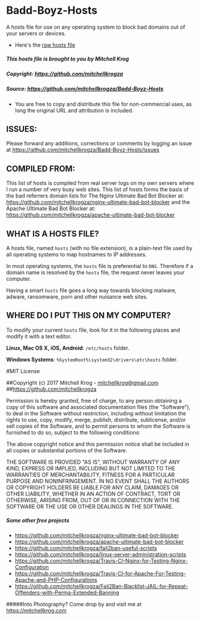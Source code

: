 # Badd-Boyz-Hosts
A hosts file for use on any operating system to block bad domains out of your servers or devices.

* Here's the [raw hosts file](https://raw.githubusercontent.com/mitchellkrogza/Badd-Boyz-Hosts/master/hosts)

##### This hosts file is brought to you by Mitchell Krog
##### Copyright: https://github.com/mitchellkrogza
##### Source: https://github.com/mitchellkrogza/Badd-Boyz-Hosts

- You are free to copy and distribute this file for non-commercial uses, as long the original URL and attribution is included. 

## ISSUES: 
Please forward any additions, corrections or comments by logging an issue at https://github.com/mitchellkrogza/Badd-Boyz-Hosts/issues

## COMPILED FROM:
This list of hosts is compiled from real server logs on my own servers where I run a number of very busy web sites. This list of hosts forms the basis of the bad referrers domain lists for The Nginx Ultimate Bad Bot Blocker at: https://github.com/mitchellkrogza/nginx-ultimate-bad-bot-blocker and the Apache Ultimate Bad Bot Blocker at: https://github.com/mitchellkrogza/apache-ultimate-bad-bot-blocker

## WHAT IS A HOSTS FILE?

A hosts file, named `hosts` (with no file extension), is a plain-text file
used by all operating systems to map hostnames to IP addresses.

In most operating systems, the `hosts` file is preferential to `DNS`.
Therefore if a domain name is resolved by the `hosts` file, the request never
leaves your computer.

Having a smart `hosts` file goes a long way towards blocking malware, adware, ransomware, porn 
and other nuisance web sites.

## WHERE DO I PUT THIS ON MY COMPUTER?
To modify your current `hosts` file, look for it in the following places and modify it with a text
editor.

**Linux, Mac OS X, iOS, Android**: `/etc/hosts` folder.

**Windows Systems**: `%SystemRoot%\system32\drivers\etc\hosts` folder.

#MIT License

##Copyright (c) 2017 Mitchell Krog - mitchellkrog@gmail.com
##https://github.com/mitchellkrogza

Permission is hereby granted, free of charge, to any person obtaining a copy
of this software and associated documentation files (the "Software"), to deal
in the Software without restriction, including without limitation the rights
to use, copy, modify, merge, publish, distribute, sublicense, and/or sell
copies of the Software, and to permit persons to whom the Software is
furnished to do so, subject to the following conditions:

The above copyright notice and this permission notice shall be included in all
copies or substantial portions of the Software.

THE SOFTWARE IS PROVIDED "AS IS", WITHOUT WARRANTY OF ANY KIND, EXPRESS OR
IMPLIED, INCLUDING BUT NOT LIMITED TO THE WARRANTIES OF MERCHANTABILITY,
FITNESS FOR A PARTICULAR PURPOSE AND NONINFRINGEMENT. IN NO EVENT SHALL THE
AUTHORS OR COPYRIGHT HOLDERS BE LIABLE FOR ANY CLAIM, DAMAGES OR OTHER
LIABILITY, WHETHER IN AN ACTION OF CONTRACT, TORT OR OTHERWISE, ARISING FROM,
OUT OF OR IN CONNECTION WITH THE SOFTWARE OR THE USE OR OTHER DEALINGS IN THE
SOFTWARE.

##### Some other free projects

- https://github.com/mitchellkrogza/nginx-ultimate-bad-bot-blocker
- https://github.com/mitchellkrogza/apache-ultimate-bad-bot-blocker
- https://github.com/mitchellkrogza/fail2ban-useful-scripts
- https://github.com/mitchellkrogza/linux-server-administration-scripts
- https://github.com/mitchellkrogza/Travis-CI-Nginx-for-Testing-Nginx-Configuration
- https://github.com/mitchellkrogza/Travis-CI-for-Apache-For-Testing-Apache-and-PHP-Configurations
- https://github.com/mitchellkrogza/Fail2Ban-Blacklist-JAIL-for-Repeat-Offenders-with-Perma-Extended-Banning

#####Into Photography?
Come drop by and visit me at https://mitchellkrog.com
